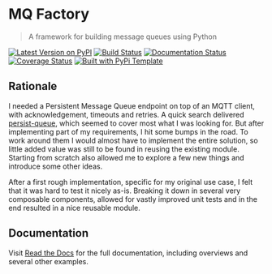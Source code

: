 # MQ Factory

> A framework for building message queues using Python

[![Latest Version on PyPI](https://img.shields.io/pypi/v/mqfactory.svg)](https://pypi.python.org/pypi/mqfactory/)
[![Build Status](https://secure.travis-ci.org/christophevg/py-mqfactory.svg?branch=master)](http://travis-ci.org/christophevg/py-mqfactory)
[![Documentation Status](https://readthedocs.org/projects/mqfactory/badge/?version=latest)](https://mqfactory.readthedocs.io/en/latest/?badge=latest)
[![Coverage Status](https://coveralls.io/repos/github/christophevg/py-mqfactory/badge.svg?branch=master)](https://coveralls.io/github/christophevg/py-mqfactory?branch=master)
[![Built with PyPi Template](https://img.shields.io/badge/PyPi_Template-v0.0.5-blue.svg)](https://github.com/christophevg/pypi-template)

## Rationale

I needed a Persistent Message Queue endpoint on top of an MQTT client, with acknowledgement, timeouts and retries. A quick search delivered [persist-queue](https://github.com/peter-wangxu/persist-queue), which seemed to cover most what I was looking for. But after implementing part of my requirements, I hit some bumps in the road. To work around them I would almost have to implement the entire solution, so little added value was still to be found in reusing the existing module. Starting from scratch also allowed me to explore a few new things and introduce some other ideas.

After a first rough implementation, specific for my original use case, I felt that it was hard to test it nicely as-is. Breaking it down in several very composable components, allowed for vastly improved unit tests and in the end resulted in a nice reusable module.

## Documentation

Visit [Read the Docs](https://mqfactory.readthedocs.org) for the full documentation, including overviews and several other examples.
